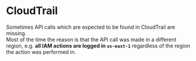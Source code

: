 # CloudTrail

Sometimes API calls which are expected to be found in CloudTrail are missing.  
Most of the time the reason is that the API call was made in a different region, e.g. **all IAM actions are logged in `us-east-1`** regardless of the region the action was performed in.
